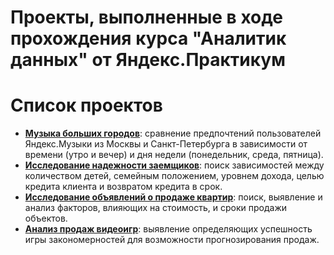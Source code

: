 # Проекты, выполненные в ходе прохождения курса "Аналитик данных" от Яндекс.Практикум

# Список проектов
- [**Музыка больших городов**](https://github.com/MaksimShch/yandex_practicum_projects/tree/main/big_cities_music): сравнение предпочтений пользователей Яндекс.Музыки из Москвы и Санкт-Петербурга в зависимости от времени (утро и вечер) и дня недели (понедельник, среда, пятница).
- [**Исследование надежности заемщиков**](https://github.com/MaksimShch/yandex_practicum_projects/tree/main/credit_debts): поиск зависимостей между количеством детей, семейным положением, уровнем дохода, целью кредита клиента и возвратом кредита в срок.
- [**Исследование объявлений о продаже квартир**](https://github.com/MaksimShch/yandex_practicum_projects/tree/main/apartment_sales): поиск, выявление и анализ факторов, влияющих на стоимость, и сроки продажи объектов.
- [**Анализ продаж видеоигр**](https://github.com/MaksimShch/yandex_practicum_projects/tree/main/videogames_sales): выявление определяющих успешность игры закономерностей для возможности прогнозирования продаж.
